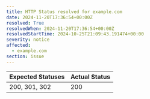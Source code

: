 ```yaml
---
title: HTTP Status resolved for example.com
date: 2024-11-20T17:36:54+00:00Z
resolved: True
resolvedWhen: 2024-11-20T17:36:54+00:00Z
resolvedStartTime: 2024-10-25T21:09:43.191474+00:00
severity: notice
affected:
  - example.com
section: issue
---
```


| Expected Statuses | Actual Status  |
|-------------------|----------------|
| 200, 301, 302 | 200 |
